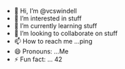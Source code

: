 - 👋 Hi, I’m @vcswindell
- 👀 I’m interested in stuff
- 🌱 I’m currently learning  stuff
- 💞️ I’m looking to collaborate on stuff
- 📫 How to reach me ...ping
- 😄 Pronouns: ...Me
- ⚡ Fun fact: ... 42

<!---
vcswindell/vcswindell is a ✨ special ✨ repository because its `README.md` (this file) appears on your GitHub profile.
You can click the Preview link to take a look at your changes.
--->
